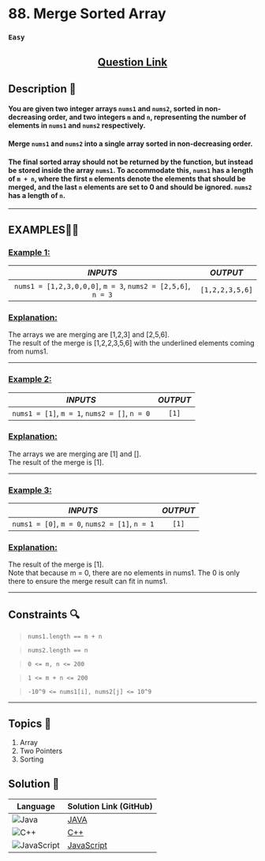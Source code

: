 # 88. Merge Sorted Array

### `Easy`


<h2 align="center">
<a href="https://leetcode.com/problems/merge-sorted-array/description/"><strong>Question Link</strong></a>
</h2>


## Description 📑

#### You are given two integer arrays `nums1` and `nums2`, sorted in non-decreasing order, and two integers `m` and `n`, representing the number of elements in `nums1` and `nums2` respectively.

#### Merge `nums1` and `nums2` into a single array sorted in non-decreasing order.

#### The final sorted array should not be returned by the function, but instead be stored inside the array `nums1`. To accommodate this, `nums1` has a length of `m + n`, where the first `m` elements denote the elements that should be merged, and the last `n` elements are set to 0 and should be ignored. `nums2` has a length of `n`.

---

## **EXAMPLES**💫✨ </br>

<h3>

<ins>**Example 1**:</ins> </br>


| _INPUTS_ | _OUTPUT_ |
| :-----------: | :-----------: |
| `nums1 = [1,2,3,0,0,0]`, `m = 3`, `nums2 = [2,5,6]`, `n = 3` | `[1,2,2,3,5,6]` |

</h3>

<h3>
<ins>Explanation:</ins>
</h3>

The arrays we are merging are [1,2,3] and [2,5,6]. <br>
The result of the merge is [1,2,2,3,5,6] with the underlined elements coming from nums1.

____
<h3>

<ins>**Example 2**:</ins> </br>

| _INPUTS_ | _OUTPUT_ |
| :-----------: | :-----------: |
| `nums1 = [1]`, `m = 1`, `nums2 = []`, `n = 0` | `[1]` |

</h3>

<h3>
<ins>Explanation:</ins>
</h3>

The arrays we are merging are [1] and []. <br>
The result of the merge is [1].

___

<h3>

<ins>**Example 3**:</ins> </br>

| _INPUTS_ | _OUTPUT_ |
| :-----------: | :-----------: |
| `nums1 = [0]`, `m = 0`, `nums2 = [1]`, `n = 1` | `[1]` |

</h3>

<h3>
<ins>Explanation:</ins>
</h3>

The result of the merge is [1]. <br>
Note that because m = 0, there are no elements in nums1. The 0 is only there to ensure the merge result can fit in nums1.

___

## Constraints 🔍

> `nums1.length == m + n`</br>

> `nums2.length == n` <br>

> `0 <= m, n <= 200` <br>

> `1 <= m + n <= 200` <br>

> `-10^9 <= nums1[i], nums2[j] <= 10^9`

___

## Topics 📝

1. Array
2. Two Pointers
3. Sorting


## Solution 📃

|  Language   |  Solution Link (GitHub) |
| ------------- | ------------- |
|  ![Java](https://img.shields.io/badge/java-%23ED8B00.svg?style=flat&logo=openjdk&logoColor=white)  | [JAVA]() |
|  ![C++](https://img.shields.io/badge/c++-%2300599C.svg?style=plastic&logo=c%2B%2B&logoColor=white)  | [C++]()  |
|  ![JavaScript](https://img.shields.io/badge/javascript-%23323330.svg?style=flat&logo=javascript&logoColor=%23F7DF1E)  | [JavaScript]() |
